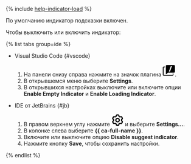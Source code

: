 {% include [help-indicator-load](help-indicator-load.md) %}

По умолчанию индикатор подсказки включен.

Чтобы выключить или включить индикатор:

{% list tabs group=ide %}

  - Visual Studio Code {#vscode}

    1. На панели снизу справа нажмите на значок плагина ![image](../../_assets/code-assistant/vsc-icon-small.svg).
    1. В открывшемся меню выберите **Settings**.
    1. В открывшихся настройках выключите или включите опции **Enable Empty Indicator** и **Enable Loading Indicator**.

  - IDE от JetBrains {#jb}

    1. В правом верхнем углу нажмите ![image](../../_assets/console-icons/gear.svg) и выберите **Settings...**.
    1. В колонке слева выберите **{{ ca-full-name }}**.
    1. Включите или выключите опцию **Disable suggest indicator**.
    1. Нажмите кнопку **Save**, чтобы сохранить настройки.

{% endlist %}